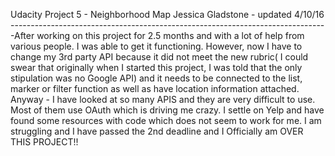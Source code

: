 Udacity Project 5 - Neighborhood Map
Jessica Gladstone - updated 4/10/16
-------------------------------------------------------------------------------After working on this project for 2.5 months and with a lot of help from various people. I was able to get it functioning. However, now I have to change my 3rd party API because it did not meet the new rubric( I could swear that originally when I started this project, I was told that the only stipulation was no Google API) and it needs to be connected to the list, marker or filter function as well as have location information attached. Anyway - I have looked at so many APIS and they are very difficult to use. Most of them use OAuth which is driving me crazy. I settle on Yelp and have found some resources with code which does not seem to work for me. I am struggling and I have passed the 2nd deadline and I Officially am OVER THIS PROJECT!!
